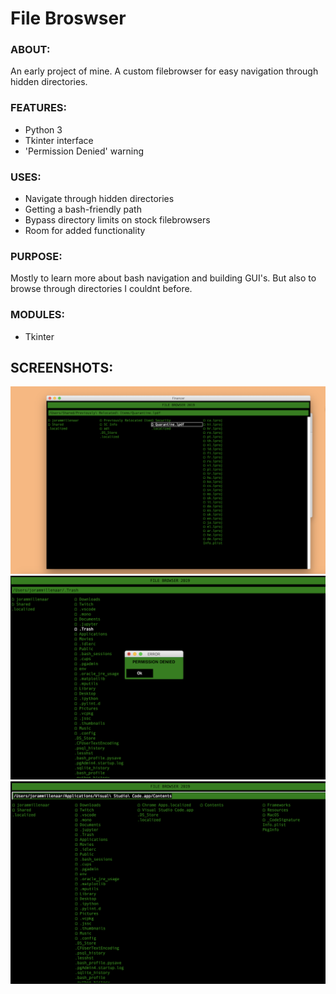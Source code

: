 # File Broswser

### ABOUT:  
An early project of mine. A custom filebrowser for easy navigation through hidden directories.

### FEATURES:
* Python 3
* Tkinter interface
* 'Permission Denied' warning

### USES:
* Navigate through hidden directories
* Getting a bash-friendly path
* Bypass directory limits on stock filebrowsers
* Room for added functionality

### PURPOSE:
Mostly to learn more about bash navigation and building GUI's. But also to browse through directories I couldnt before.

### MODULES:
* Tkinter

## SCREENSHOTS:  
![](screenshots/GUI_Window.png)
![](screenshots/Denied_Popup.png)
![](screenshots/Copy_Path.png)

